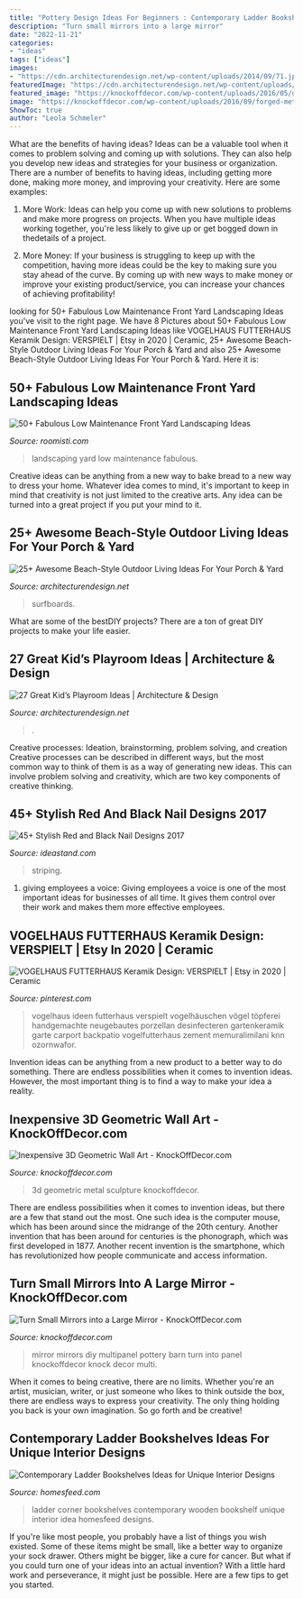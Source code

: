 ```yaml
---
title: "Pottery Design Ideas For Beginners : Contemporary Ladder Bookshelves Ideas For Unique Interior Designs"
description: "Turn small mirrors into a large mirror"
date: "2022-11-21"
categories:
- "ideas"
tags: ["ideas"]
images:
- "https://cdn.architecturendesign.net/wp-content/uploads/2014/09/71.jpeg"
featuredImage: "https://cdn.architecturendesign.net/wp-content/uploads/2015/07/AD-Beach-Style-Outdoor-Living-Ideas-17.jpg"
featured_image: "https://knockoffdecor.com/wp-content/uploads/2016/05/diy-multipanel-mirror-1.jpg"
image: "https://knockoffdecor.com/wp-content/uploads/2016/09/forged-metal-sculpture-o.jpg"
ShowToc: true
author: "Leola Schmeler"
---
```



What are the benefits of having ideas?
Ideas can be a valuable tool when it comes to problem solving and coming up with solutions. They can also help you develop new ideas and strategies for your business or organization. There are a number of benefits to having ideas, including getting more done, making more money, and improving your creativity. Here are some examples:
1. More Work: Ideas can help you come up with new solutions to problems and make more progress on projects. When you have multiple ideas working together, you're less likely to give up or get bogged down in thedetails of a project.

2. More Money: If your business is struggling to keep up with the competition, having more ideas could be the key to making sure you stay ahead of the curve. By coming up with new ways to make money or improve your existing product/service, you can increase your chances of achieving profitability!

	

		
looking for 50+ Fabulous Low Maintenance Front Yard Landscaping Ideas you've visit to the right page. We have 8 Pictures about 50+ Fabulous Low Maintenance Front Yard Landscaping Ideas like VOGELHAUS FUTTERHAUS Keramik Design: VERSPIELT | Etsy in 2020 | Ceramic, 25+ Awesome Beach-Style Outdoor Living Ideas For Your Porch &amp; Yard and also 25+ Awesome Beach-Style Outdoor Living Ideas For Your Porch &amp; Yard. Here it is:
		
    
## 50+ Fabulous Low Maintenance Front Yard Landscaping Ideas

<img loading=lazy src="https://roomisti.com/wp-content/uploads/2019/02/50-Fabulous-Low-Maintenance-Front-Yard-Landscaping-Ideas-9.jpg" onerror="this.onerror=null;this.src='https://tse3.mm.bing.net/th?id=OIP.rhm4uVssDncixrZsdFaN2AHaLH&amp;pid=15.1';" alt="50+ Fabulous Low Maintenance Front Yard Landscaping Ideas">

_Source: roomisti.com_

>landscaping yard low maintenance fabulous. 

	

Creative ideas can be anything from a new way to bake bread to a new way to dress your home. Whatever idea comes to mind, it's important to keep in mind that creativity is not just limited to the creative arts. Any idea can be turned into a great project if you put your mind to it.

    
## 25+ Awesome Beach-Style Outdoor Living Ideas For Your Porch &amp; Yard

<img loading=lazy src="https://cdn.architecturendesign.net/wp-content/uploads/2015/07/AD-Beach-Style-Outdoor-Living-Ideas-17.jpg" onerror="this.onerror=null;this.src='https://tse3.mm.bing.net/th?id=OIP.f4KXxdrTKzKC686p1PpgbAHaJ4&amp;pid=15.1';" alt="25+ Awesome Beach-Style Outdoor Living Ideas For Your Porch &amp; Yard">

_Source: architecturendesign.net_

>surfboards. 

	

What are some of the bestDIY projects?
There are a ton of great DIY projects to make your life easier.

    
## 27 Great Kid’s Playroom Ideas | Architecture &amp; Design

<img loading=lazy src="https://cdn.architecturendesign.net/wp-content/uploads/2014/09/71.jpeg" onerror="this.onerror=null;this.src='https://tse4.mm.bing.net/th?id=OIP.UG0fjGM6x3Kb6zP7hu8iMwHaE7&amp;pid=15.1';" alt="27 Great Kid’s Playroom Ideas | Architecture &amp; Design">

_Source: architecturendesign.net_

>. 

	

Creative processes: Ideation, brainstorming, problem solving, and creation
Creative processes can be described in different ways, but the most common way to think of them is as a way of generating new ideas. This can involve problem solving and creativity, which are two key components of creative thinking.

    
## 45+ Stylish Red And Black Nail Designs 2017

<img loading=lazy src="https://ideastand.com/wp-content/uploads/2016/01/red-and-black-nail-designs/38-red-black-nail-designs.jpg" onerror="this.onerror=null;this.src='https://tse1.mm.bing.net/th?id=OIP.6WY-h75evYMHRraFlL4CEwHaLH&amp;pid=15.1';" alt="45+ Stylish Red and Black Nail Designs 2017">

_Source: ideastand.com_

>striping. 

	

1. giving employees a voice: Giving employees a voice is one of the most important ideas for businesses of all time. It gives them control over their work and makes them more effective employees.

    
## VOGELHAUS FUTTERHAUS Keramik Design: VERSPIELT | Etsy In 2020 | Ceramic

<img loading=lazy src="https://i.pinimg.com/736x/6c/89/5a/6c895a8695f4255c70c4f898838fca5d.jpg" onerror="this.onerror=null;this.src='https://tse4.mm.bing.net/th?id=OIP.-nxtbPEp-ILGldgPIAzdbgHaJ3&amp;pid=15.1';" alt="VOGELHAUS FUTTERHAUS Keramik Design: VERSPIELT | Etsy in 2020 | Ceramic">

_Source: pinterest.com_

>vogelhaus ideen futterhaus verspielt vogelhäuschen vögel töpferei handgemachte neugebautes porzellan desinfecteren gartenkeramik garte carport backpatio vogelfutterhaus zement memuralimilani knn ozornwafor. 

	

Invention ideas can be anything from a new product to a better way to do something. There are endless possibilities when it comes to invention ideas. However, the most important thing is to find a way to make your idea a reality.

    
## Inexpensive 3D Geometric Wall Art - KnockOffDecor.com

<img loading=lazy src="https://knockoffdecor.com/wp-content/uploads/2016/09/forged-metal-sculpture-o.jpg" onerror="this.onerror=null;this.src='https://tse2.mm.bing.net/th?id=OIP.xBHCITratBZW615FLY75uQHaGq&amp;pid=15.1';" alt="Inexpensive 3D Geometric Wall Art - KnockOffDecor.com">

_Source: knockoffdecor.com_

>3d geometric metal sculpture knockoffdecor. 

	

There are endless possibilities when it comes to invention ideas, but there are a few that stand out the most. One such idea is the computer mouse, which has been around since the midrange of the 20th century. Another invention that has been around for centuries is the phonograph, which was first developed in 1877. Another recent invention is the smartphone, which has revolutionized how people communicate and access information.

    
## Turn Small Mirrors Into A Large Mirror - KnockOffDecor.com

<img loading=lazy src="https://knockoffdecor.com/wp-content/uploads/2016/05/diy-multipanel-mirror-1.jpg" onerror="this.onerror=null;this.src='https://tse1.mm.bing.net/th?id=OIP.UBnz9P7rkN7WekI1Up9bQAHaLf&amp;pid=15.1';" alt="Turn Small Mirrors into a Large Mirror - KnockOffDecor.com">

_Source: knockoffdecor.com_

>mirror mirrors diy multipanel pottery barn turn into panel knockoffdecor knock decor multi. 

	

When it comes to being creative, there are no limits. Whether you're an artist, musician, writer, or just someone who likes to think outside the box, there are endless ways to express your creativity. The only thing holding you back is your own imagination. So go forth and be creative!

    
## Contemporary Ladder Bookshelves Ideas For Unique Interior Designs

<img loading=lazy src="https://homesfeed.com/wp-content/uploads/2015/11/gorgeous-corner-furnished-modern-ladder-bookshelf-idea-with-creamy-painted-wall-and-pottery-decoration-on-wooden-floor.jpg" onerror="this.onerror=null;this.src='https://tse1.mm.bing.net/th?id=OIP.nqfm0QaqFwasi5NCsV8O6wHaKH&amp;pid=15.1';" alt="Contemporary Ladder Bookshelves Ideas for Unique Interior Designs">

_Source: homesfeed.com_

>ladder corner bookshelves contemporary wooden bookshelf unique interior idea homesfeed designs. 

	

If you're like most people, you probably have a list of things you wish existed. Some of these items might be small, like a better way to organize your sock drawer. Others might be bigger, like a cure for cancer. But what if you could turn one of your ideas into an actual invention? With a little hard work and perseverance, it might just be possible. Here are a few tips to get you started.

